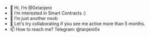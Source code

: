 - 👋 Hi, I’m @0xtanjero
- 👀 I’m interested in Smart Contracts :)
- 🌱 I’m just another noob
- 💞️ Let's try collaborating if you see me active more than 5 months.
- 📫 How to reach me? Telegram: @tanjero0x

<!---
praxhat/praxhat is a ✨ special ✨ repository because its `README.md` (this file) appears on your GitHub profile.
You can click the Preview link to take a look at your changes.
--->
